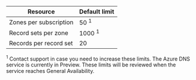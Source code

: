 
| Resource  | Default limit 
--- | ---
| Zones per subscription | 50 <sup>1</sup>
| Record sets per zone| 1000 <sup>1</sup>
| Records per record set| 20

<sup>1</sup> Contact support in case you need to increase these limits.
The Azure DNS service is currently in Preview.  These limits will be reviewed when the service reaches General Availability.
